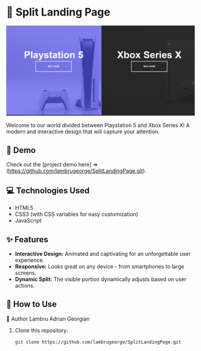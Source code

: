 # 🚀 Split Landing Page

![Demo](SplitLandingPage.png)

Welcome to our world divided between Playstation 5 and Xbox Series X! A modern and interactive design that will capture your attention.

## 👀 Demo

Check out the [project demo here] => (https://github.com/lambrugeorge/SplitLandingPage.git).

## 💻 Technologies Used

- HTML5
- CSS3 (with CSS variables for easy customization)
- JavaScript

## ✨ Features

- **Interactive Design:** Animated and captivating for an unforgettable user experience.
- **Responsive:** Looks great on any device - from smartphones to large screens.
- **Dynamic Split:** The visible portion dynamically adjusts based on user actions.

## 🚀 How to Use

🌟 Author
Lambru Adrian Georgian

1. Clone this repository:

   ```bash
   git clone https://github.com/lambrugeorge/SplitLandingPage.git
